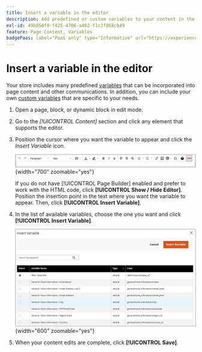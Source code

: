 ```yaml
---
title: Insert a variable in the editor
description: Add predefined or custom variables to your content in the WYSIWYG editor.
exl-id: 49b05df0-f425-4706-a402-f1c3f868cb49
feature: Page Content, Variables
badgePaas: label="PaaS only" type="Informative" url="https://experienceleague.adobe.com/en/docs/commerce/user-guides/product-solutions" tooltip="Applies to Adobe Commerce on Cloud projects (Adobe-managed PaaS infrastructure) and on-premises projects only."
---
```

# Insert a variable in the editor

Your store includes many predefined [variables](../systems/variables-predefined.md) that can be incorporated into page content and other communications. In addition, you can include your own [custom variables](../systems/variables-custom.md) that are specific to your needs.

1. Open a page, block, or dynamic block in edit mode.

1. Go to the _[!UICONTROL Content]_ section and click any element that supports the editor.

1. Position the cursor where you want the variable to appear and click the _Insert Variable_ icon.

   ![Editor toolbar - Insert Variable](./assets/editor-toolbar-variable-button.png){width="700" zoomable="yes"}

   If you do not have [!UICONTROL Page Builder] enabled and prefer to work with the HTML code, click **[!UICONTROL Show / Hide Editor]**. Position the insertion point in the text where you want the variable to appear. Then, click **[!UICONTROL Insert Variable]**.

1. In the list of available variables, choose the one you want and click **[!UICONTROL Insert Variable]**.

   ![Insert Variable page](./assets/content-insert-variable.png){width="600" zoomable="yes"}

1. When your content edits are complete, click **[!UICONTROL Save]**.
